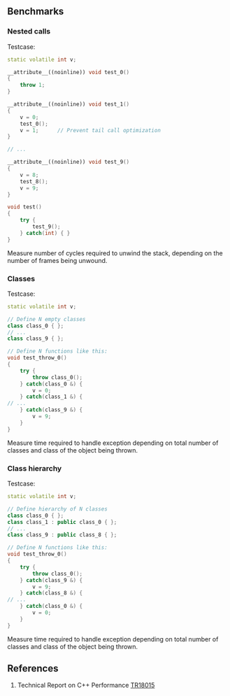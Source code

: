 ## Benchmarks
### Nested calls
Testcase:

```C++
static volatile int v;

__attribute__((noinline)) void test_0()
{
    throw 1;
}

__attribute__((noinline)) void test_1()
{
    v = 0;
    test_0();
    v = 1;      // Prevent tail call optimization
}

// ...

__attribute__((noinline)) void test_9()
{
    v = 8;
    test_8();
    v = 9;
}

void test()
{
    try {
        test_9();
    } catch(int) { }
}
```

Measure number of cycles required to unwind the stack, depending on the number of frames being unwound.

### Classes

Testcase:

```C++
static volatile int v;

// Define N empty classes
class class_0 { };
// ...
class class_9 { };

// Define N functions like this:
void test_throw_0()
{
    try {
        throw class_0();
    } catch(class_0 &) {
        v = 0;
    } catch(class_1 &) {
// ...
    } catch(class_9 &) {
        v = 9;
    }
}
```

Measure time required to handle exception depending on total number of classes and
class of the object being thrown.

### Class hierarchy

Testcase:

```C++
static volatile int v;

// Define hierarchy of N classes
class class_0 { };
class class_1 : public class_0 { };
// ...
class class_9 : public class_8 { };

// Define N functions like this:
void test_throw_0()
{
    try {
        throw class_0();
    } catch(class_9 &) {
        v = 9;
    } catch(class_8 &) {
// ...
    } catch(class_0 &) {
        v = 0;
    }
}
```

Measure time required to handle exception depending on total number of classes and
class of the object being thrown.

## References
1. Technical Report on C++ Performance [TR18015](http://www.open-std.org/jtc1/sc22/wg21/docs/TR18015.pdf)

